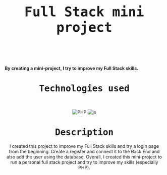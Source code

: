 <p align="center"><h1 align="center"><samp><h2>Full Stack mini project</h2></samp></p>
<br />
<p align="center"><h4>By creating a mini-project, I try to improve my Full Stack skills.</h4></p>

<p align="center"><h1 align="center"><samp>Technologies used</samp></h1></p>
<br/>
<p align="center">
  <img src="https://img.shields.io/badge/-PHP-purple?style=for-the-badge&logo=php" alt="PHP" />
  <img src="https://img.shields.io/badge/-javascript-yellow?style=for-the-badge&logo=php" alt="js" />
</p>

<p align="center"><h1 align="center"><samp>Description</samp></h1></p>
<p align='center'>
I created this project to improve my Full Stack skills and try a login page from the beginning. Create a register and connect it to the Back End and also add the user using the database.
Overall,
I created this mini-project to run a personal full stack project and try to improve my skills (especially PHP).
</p>

